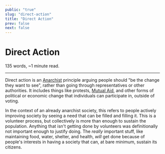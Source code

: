 ```yaml
---
public: "true"
slug: "direct-action"
title: "Direct Action"
prev: false
next: false
---
```

<script setup>
import { data } from '../../git.data.ts';
import { useData } from 'vitepress';
const pageData = useData();
</script>
<h1 class="p-name">Direct Action</h1>
<p>135 words, ~1 minute read. <span v-html="data[`site/${pageData.page.value.relativePath}`]" /></p>
<hr/>

Direct action is an [Anarchist](/garden/anarchism/index.md) principle arguing people should "be the change they want to see", rather than going through representatives or other authorities. It includes things like protests, [Mutual Aid](/garden/mutual-aid/index.md), and other forms of political or economic change that individuals can participate in, outside of voting.

In the context of an already anarchist society, this refers to people actively improving society by seeing a need that can be filled and filling it. This is a volunteer process, but collectively is more than enough to sustain the population. Anything that isn't getting done by volunteers was definitionally not important enough to justify doing. The _really_ important stuff, like maintaining food, water, shelter, and health, _will_ get done because of people's interests in having a society that can, at bare minimum, sustain its citizens.